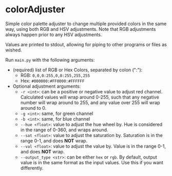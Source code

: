 # colorAdjuster

Simple color palette adjuster to change multiple provided colors in the same way, using both RGB and HSV adjustments. 
Note that RGB adjustments always happen prior to any HSV adjustments.

Values are printed to stdout, allowing for piping to other programs or files as wished.

Run ```main.py``` with the following arguments:

- (required) list of RGB or Hex Colors, separated by colon (":"):
  - RGB: ```0,0,0:255,0,0:255,255,255```
  - Hex: ```#000000:#FF0000:#FFFFFF```
- Optional adjustment arguments:
  - ```-r <int>```: can be a positive or negative value to adjust red channel. Calculated values will wrap around 0-255, such that any negative number will wrap around to 255, and any value over 255 will wrap around to 0.
  - ```-g <int>```: same, for green channel
  - ```-b <int>```: same, for blue channel
  - ```--hue <float>```: value to adjust the hue wheel by. Hue is considered in the range of 0-360, and wraps around.
  - ```--sat <float>```: value to adjust the saturation by. Saturation is in the range 0-1, and does **NOT** wrap.
  - ```--val <float>```: value to adjust the value by. Value is in the range 0-1, and does **NOT** wrap.
  - ```--output_type <str>```: can be either ```hex``` or ```rgb```. By default, output value is in the same format as the input values. Use this if you want differently.